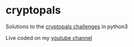 # cryptopals
Solutions to the [cryptopals challenges](https://cryptopals.com/) in python3

Live coded on my [youtube channel](https://www.youtube.com/playlist?list=PLbo7mF9MtVAw6AuUSjW-L1cGEPnPvxtN3) 
